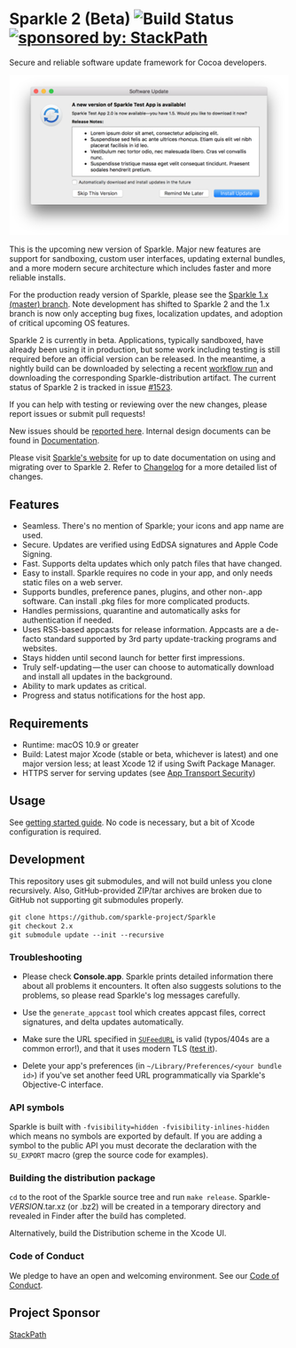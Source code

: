 # Sparkle 2 (Beta) ![Build Status](https://github.com/sparkle-project/Sparkle/workflows/Build%20%26%20Tests/badge.svg?branch=2.x) <a href="https://www.stackpath.com/?utm_source=sparkle-github&amp;utm_medium=badge&amp;utm_campaign=readme"><img src="https://img.shields.io/badge/sponsored%20by-StackPath-orange.svg" alt="sponsored by: StackPath"></a>

Secure and reliable software update framework for Cocoa developers.

<img src="Resources/Screenshot.png" width="732" alt="Sparkle shows familiar update window with release notes">

This is the upcoming new version of Sparkle.
Major new features are support for sandboxing, custom user interfaces, updating external bundles, and a more modern secure architecture which includes faster and more reliable installs.

For the production ready version of Sparkle, please see the [Sparkle 1.x (master) branch](https://github.com/sparkle-project/Sparkle/tree/master). Note development has shifted to Sparkle 2 and the 1.x branch is now only accepting bug fixes, localization updates, and adoption of critical upcoming OS features.

Sparkle 2 is currently in beta. Applications, typically sandboxed, have already been using it in production, but some work including testing is still required before an official version can be released. In the meantime, a nightly build can be downloaded by selecting a recent [workflow run](https://github.com/sparkle-project/Sparkle/actions?query=event%3Apush+is%3Asuccess+branch%3A2.x) and downloading the corresponding Sparkle-distribution artifact. The current status of Sparkle 2 is tracked in issue [#1523](https://github.com/sparkle-project/Sparkle/issues/1523).

If you can help with testing or reviewing over the new changes, please report issues or submit pull requests!

New issues should be [reported here](https://github.com/sparkle-project/Sparkle/issues). Internal design documents can be found in [Documentation](Documentation/).

Please visit [Sparkle's website](http://sparkle-project.org) for up to date documentation on using and migrating over to Sparkle 2. Refer to [Changelog](CHANGELOG) for a more detailed list of changes.

## Features

* Seamless. There's no mention of Sparkle; your icons and app name are used.
* Secure. Updates are verified using EdDSA signatures and Apple Code Signing.
* Fast. Supports delta updates which only patch files that have changed.
* Easy to install. Sparkle requires no code in your app, and only needs static files on a web server.
* Supports bundles, preference panes, plugins, and other non-.app software. Can install .pkg files for more complicated products.
* Handles permissions, quarantine and automatically asks for authentication if needed.
* Uses RSS-based appcasts for release information. Appcasts are a de-facto standard supported by 3rd party update-tracking programs and websites.
* Stays hidden until second launch for better first impressions.
* Truly self-updating — the user can choose to automatically download and install all updates in the background.
* Ability to mark updates as critical.
* Progress and status notifications for the host app.

## Requirements

* Runtime: macOS 10.9 or greater
* Build: Latest major Xcode (stable or beta, whichever is latest) and one major version less; at least Xcode 12 if using Swift Package Manager.
* HTTPS server for serving updates (see [App Transport Security](http://sparkle-project.org/documentation/app-transport-security/))

## Usage

See [getting started guide](https://sparkle-project.org/documentation/). No code is necessary, but a bit of Xcode configuration is required.

## Development

This repository uses git submodules, and will not build unless you clone recursively. Also, GitHub-provided ZIP/tar archives are broken due to GitHub not supporting git submodules properly.

    git clone https://github.com/sparkle-project/Sparkle
    git checkout 2.x
    git submodule update --init --recursive

### Troubleshooting

  * Please check **Console.app**. Sparkle prints detailed information there about all problems it encounters. It often also suggests solutions to the problems, so please read Sparkle's log messages carefully.

  * Use the `generate_appcast` tool which creates appcast files, correct signatures, and delta updates automatically.

  * Make sure the URL specified in [`SUFeedURL`](https://sparkle-project.org/documentation/customization/) is valid (typos/404s are a common error!), and that it uses modern TLS ([test it](https://www.ssllabs.com/ssltest/)).

  * Delete your app's preferences (in `~/Library/Preferences/<your bundle id>`) if you've set another feed URL programmatically via Sparkle's Objective-C interface.

### API symbols

Sparkle is built with `-fvisibility=hidden -fvisibility-inlines-hidden` which means no symbols are exported by default.
If you are adding a symbol to the public API you must decorate the declaration with the `SU_EXPORT` macro (grep the source code for examples).

### Building the distribution package

`cd` to the root of the Sparkle source tree and run `make release`. Sparkle-*VERSION*.tar.xz (or .bz2) will be created in a temporary directory and revealed in Finder after the build has completed.

Alternatively, build the Distribution scheme in the Xcode UI.

### Code of Conduct

We pledge to have an open and welcoming environment. See our [Code of Conduct](CODE_OF_CONDUCT.md).

## Project Sponsor

[StackPath](https://www.stackpath.com/?utm_source=sparkle-github&utm_medium=link&utm_campaign=readme-footer)
